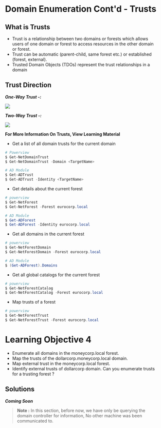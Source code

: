# **Domain Enumeration Cont'd - Trusts**

## **What is Trusts**

- Trust is a relationship between two domains or forests which allows users of one domain or forest to access resources in the other domain or forest.
- Trust can be automatic (parent-child, same forest etc.) or established (forest, external).
- Trusted Domain Objects (TDOs) represent the trust relationships in a domain

## **Trust Direction**

**_One-Way Trust -:_**

![](https://i.imgur.com/rty5NIl.png)

**_Two-Way Trust -:_**

![](https://i.imgur.com/XJ1nq9T.png)


**For More Information On Trusts, View Learning Material**

- Get a list of all domain trusts for the current domain

```powershell
# Powerview
$ Get-NetDomainTrust
$ Get-NetDomainTrust -Domain <TargetName>

# AD Module
$ Get-ADTrust
$ Get-ADTrust -Identity <TargetName>
```


- Get details about the current forest

```powershell
# powerview
$ Get-NetForest
$ Get-NetForest -Forest eurocorp.local

# AD Module
$ Get-ADForest
$ Get-ADForest -Identity eurocorp.local
```


- Get all domains in the current forest

```powershell
# powerview
$ Get-NetForestDomain
$ Get-NetForestDomain -Forest eurocorp.local

# AD Module
$ (Get-ADForest).Domains
```

- Get all global catalogs for the current forest

```powershell
# powerview
$ Get-NetForestCatalog
$ Get-NetForestCatalog -Forest eurocorp.local
```

- Map trusts of a forest

```powershell
# powerview
$ Get-NetForestTrust
$ Get-NetForestTrust -Forest eurocorp.local
```


# **Learning Objective 4**

- Enumerate all domains in the moneycorp.local forest.
- Map the trusts of the dollarcorp.moneycorp.local domain.
- Map external trust in the moneycorp.local forest.
- Identify external trusts of dollarcorp domain. Can you enumerate trusts for a trusting forest ?


## **Solutions**

**_Coming Soon_**

> **Note :** In this section, before now, we have only be querying the domain controller for information, No other machine was been communicated to.




